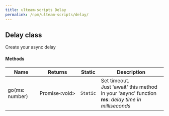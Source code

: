```yaml
---
title: ulteam-scripts Delay
permalink: /npm/ulteam-scripts/delay/
---
```


## Delay class

Create your async delay




#### Methods

| Name | Returns | Static | Description |
|-|-|-|-|
| go(ms: number) | Promise\<void\> |  `Static`  | Set timeout. <br>Just 'await' this method in your 'async' function  <br> **ms**: *delay time in milliseconds <br>*  |
